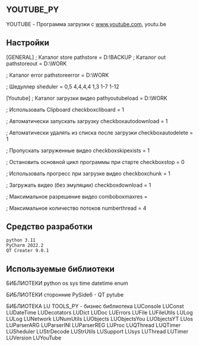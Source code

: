YOUTUBE_PY
----------

YOUTUBE - Программа загрузки с www.youtube.com, youtu.be

Настройки
-------------------
[GENERAL]
; Каталог store
pathstore = D:\!BACKUP
; Каталог out
pathstoreout = D:\WORK

; Каталог error
pathstoreerror = D:\WORK

; Шедуллер
sheduler = 0,5 4,4,4,4 1,3 1-7 1-12

[Youtube]
; Каталог загрузки видео
pathyoutubeload = D:\WORK

; Использовать Clipboard
checkboxcliboard = 1

; Автоматически запускать загрузку
checkboxautodownload = 1

; Автоматически удалять из списка после загрузки
checkboxautodelete = 1

; Пропускать загруженные видео
checkboxskipexists = 1

; Остановить основной цикл программы при старте
checkboxstop = 0

; Использовать прогресс при загрузке видео
checkboxchunk = 1

; Загружать видео (без эмуляции)
checkboxdownload = 1

; Максимальное разрешение видео
comboboxmaxres = 

; Максимальное количество потоков
numberthread = 4

Средство разработки
-------------------
    python 3.11
    PyCharm 2022.2
    QT Creater 9.0.1

Используемые библиотеки
-------------------
БИБЛИОТЕКИ python
    os
    sys
    time
    datetime
    enum

БИБЛИОТЕКИ сторонние
    PySide6 - QT
    pytube

БИБЛИОТЕКА LU
    TOOLS_PY - бизнес библиотека
    LUConsole
    LUConst
    LUDateTime
    LUDecotators
    LUDict
    LUDoc
    LUErrors
    LUFile
    LUFileUtils
    LULog
    LULog
    LUNetwork
    LUNumUtils
    LUObjects
    LUObjectsYou
    LUObjectsYT
    LUos
    LUParserARG
    LUParserINI
    LUParserREG
    LUProc
    LUQThread
    LUQTimer
    LUSheduler
    LUStrDecode
    LUStrUtils
    LUSupport
    LUsys
    LUThread
    LUTimer
    LUVersion
    LUYouTube
